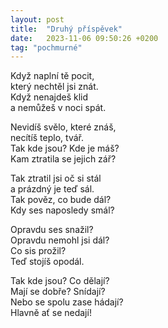 ```yaml
---
layout: post
title:  "Druhý příspěvek"
date:   2023-11-06 09:50:26 +0200
tag: "pochmurné"
---
```


Když naplní tě pocit,  
který nechtěl jsi znát.  
Když nenajdeš klid  
a nemůžeš v noci spát.

Nevidíš svělo, které znáš,  
necítíš teplo, tvář.  
Tak kde jsou? Kde je máš?  
Kam ztratila se jejich zář?

Tak ztratil jsi oč si stál  
a prázdný je teď sál.  
Tak pověz, co bude dál?  
Kdy ses naposledy smál?

Opravdu ses snažil?  
Opravdu nemohl jsi dál?  
Co sis prožil?  
Teď stojíš opodál.

Tak kde jsou? Co dělají?  
Mají se dobře? Snídají?  
Nebo se spolu zase hádají?  
Hlavně ať se nedají!



